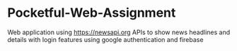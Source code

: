 # Pocketful-Web-Assignment
Web application using https://newsapi.org APIs to show news headlines and details with login features using  google authentication and firebase
